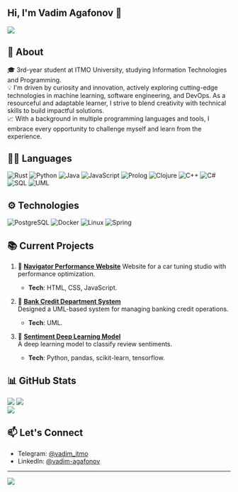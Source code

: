 ## Hi, I'm Vadim Agafonov 👋

[![](https://raw.githubusercontent.com/AgafonovVadim/AgafonovVadim/master/profile.gif)](https://github.com/AgafonovVadim)

## 🌟 About
🎓 3rd-year student at ITMO University, studying Information Technologies and Programming.</br>
💡 I'm driven by curiosity and innovation, actively exploring cutting-edge technologies in machine learning, software engineering, and DevOps. As a resourceful and adaptable learner, I strive to blend creativity with technical skills to build impactful solutions.</br>
📈 With a background in multiple programming languages and tools, I embrace every opportunity to challenge myself and learn from the experience.</br>

## 👨‍💻 Languages

![Rust](https://img.shields.io/badge/-Rust-000?&logo=Rust&color=ff6700) 
![Python](https://img.shields.io/badge/-Python-000?&logo=Python&color=ff6700)
![Java](https://img.shields.io/badge/-Java-000?&logo=Java&logoColor=007396&color=ff6700)
![JavaScript](https://img.shields.io/badge/-JavaScript-000?&logo=JavaScript&color=ff6700)
![Prolog](https://img.shields.io/badge/-Prolog-000?&logo=Prolog&color=ff6700)
![Clojure](https://img.shields.io/badge/-Clojure-000?&logo=Clojure&color=ff6700)
![C++](https://img.shields.io/badge/-C++-000?&logo=c%2b%2b&logoColor=00599C&color=ff6700)
![C#](https://img.shields.io/badge/-C%23-000?&logo=c%23&color=ff6700)
![SQL](https://img.shields.io/badge/-SQL-000?&logo=MySQL&logoColor=7ABDFF&color=ff6700)
![UML](https://img.shields.io/badge/-UML-000?&logo=UML&color=ff6700)


## ⚙ Technologies

![PostgreSQL](https://img.shields.io/badge/-PostgreSQL-000?&logo=PostgreSQL&logoColor=7ABDFF&color=ff6700)
![Docker](https://img.shields.io/badge/-Docker-000?&logo=Docker&color=ff6700)
![Linux](https://img.shields.io/badge/-Linux-000?&logo=Linux&color=ff6700)
![Spring](https://img.shields.io/badge/-Spring-000?&logo=Spring&color=ff6700)


## 📚 Current Projects

1. 🚗 [**Navigator Performance Website**](https://github.com/AgafonovVadim/Navigator-Performance) 
   Website for a car tuning studio with performance optimization.  
   - **Tech**: HTML, CSS, JavaScript.  

2. 🏦 [**Bank Credit Department System**](https://github.com/AgafonovVadim/Bank-Credit-Department)  
   Designed a UML-based system for managing banking credit operations.  
   - **Tech**: UML.  

3. 💌 [**Sentiment Deep Learning Model**](https://github.com/AgafonovVadim/Car-Value-Predictor)  
   A deep learning model to classify review sentiments.  
   - **Tech**: Python, pandas, scikit-learn, tensorflow.  

## 📊 GitHub Stats
![](https://github-readme-stats.vercel.app/api?username=AgafonovVadim&text_color=FF652F&bg_color=09131B&title_color=FFFFFF&icon_color=FFFFFF&hide_border=true&include_all_commits=true&count_private=true)
![](https://github-readme-streak-stats.herokuapp.com/?user=AgafonovVadim&theme=codestackr&hide_border=true)</br>
![](https://github-readme-stats.vercel.app/api/top-langs/?username=AgafonovVadim&text_color=FFFFFF&bg_color=09131B&title_color=FFFFFF&icon_color=FFFFFF&hide_border=true&include_all_commits=true&count_private=true&layout=donut-vertical)</br>


## 📫 Let's Connect
- Telegram: [@vadim_itmo](https://t.me/vadim_itmo)
- LinkedIn: [@vadim-agafonov](https://www.linkedin.com/in/vadim-agafonov)


---
[![](https://visitcount.itsvg.in/api?id=AgafonovVadim&icon=0&color=0)](https://visitcount.itsvg.in)
